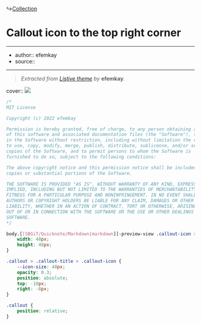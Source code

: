 ↪[Collection](Collection.md)

# Callout icon to the top right corner

---

- author:: efemkay
- source::

---

> _Extracted from [Listive theme](https://github.com/efemkay/obsidian-listive-theme) by_ **efemkay**.

cover:: ![](https://i.imgur.com/Ew0oJi0.png)

```css
/*
MIT License

Copyright (c) 2022 efemkay

Permission is hereby granted, free of charge, to any person obtaining a copy
of this software and associated documentation files (the "Software"), to deal
in the Software without restriction, including without limitation the rights
to use, copy, modify, merge, publish, distribute, sublicense, and/or sell
copies of the Software, and to permit persons to whom the Software is
furnished to do so, subject to the following conditions:

The above copyright notice and this permission notice shall be included in all
copies or substantial portions of the Software.

THE SOFTWARE IS PROVIDED "AS IS", WITHOUT WARRANTY OF ANY KIND, EXPRESS OR
IMPLIED, INCLUDING BUT NOT LIMITED TO THE WARRANTIES OF MERCHANTABILITY,
FITNESS FOR A PARTICULAR PURPOSE AND NONINFRINGEMENT. IN NO EVENT SHALL THE
AUTHORS OR COPYRIGHT HOLDERS BE LIABLE FOR ANY CLAIM, DAMAGES OR OTHER
LIABILITY, WHETHER IN AN ACTION OF CONTRACT, TORT OR OTHERWISE, ARISING FROM,
OUT OF OR IN CONNECTION WITH THE SOFTWARE OR THE USE OR OTHER DEALINGS IN THE
SOFTWARE.
*/

body.[[SBGiT/Quicknote/Markdown|markdown]]-preview-view .callout-icon > svg {
    width: 48px;
    height: 48px;
}

.callout > .callout-title > .callout-icon {
    --icon-size: 48px;
    opacity: 0.3;
    position: absolute;
    top: -10px;
    right: -8px;
}

.callout {
    position: relative;
}
```
